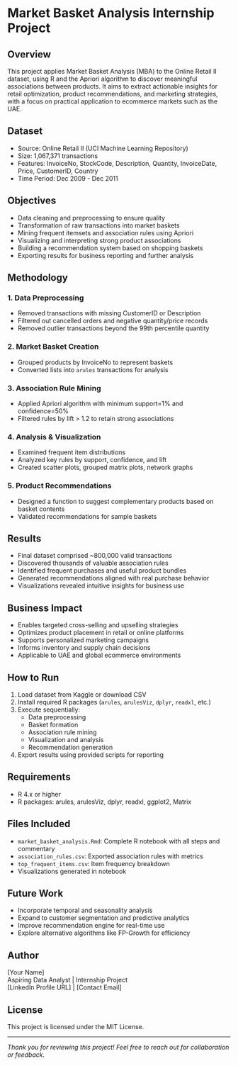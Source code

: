 # Market Basket Analysis Internship Project

## Overview
This project applies Market Basket Analysis (MBA) to the Online Retail II dataset, using R and the Apriori algorithm to discover meaningful associations between products. It aims to extract actionable insights for retail optimization, product recommendations, and marketing strategies, with a focus on practical application to ecommerce markets such as the UAE.

## Dataset
- Source: Online Retail II (UCI Machine Learning Repository)  
- Size: 1,067,371 transactions  
- Features: InvoiceNo, StockCode, Description, Quantity, InvoiceDate, Price, CustomerID, Country  
- Time Period: Dec 2009 - Dec 2011

## Objectives
- Data cleaning and preprocessing to ensure quality  
- Transformation of raw transactions into market baskets  
- Mining frequent itemsets and association rules using Apriori  
- Visualizing and interpreting strong product associations  
- Building a recommendation system based on shopping baskets  
- Exporting results for business reporting and further analysis

## Methodology

### 1. Data Preprocessing
- Removed transactions with missing CustomerID or Description  
- Filtered out cancelled orders and negative quantity/price records  
- Removed outlier transactions beyond the 99th percentile quantity

### 2. Market Basket Creation
- Grouped products by InvoiceNo to represent baskets  
- Converted lists into `arules` transactions for analysis

### 3. Association Rule Mining
- Applied Apriori algorithm with minimum support=1% and confidence=50%  
- Filtered rules by lift > 1.2 to retain strong associations

### 4. Analysis & Visualization
- Examined frequent item distributions  
- Analyzed key rules by support, confidence, and lift  
- Created scatter plots, grouped matrix plots, network graphs  

### 5. Product Recommendations
- Designed a function to suggest complementary products based on basket contents  
- Validated recommendations for sample baskets

## Results
- Final dataset comprised ~800,000 valid transactions  
- Discovered thousands of valuable association rules  
- Identified frequent purchases and useful product bundles  
- Generated recommendations aligned with real purchase behavior  
- Visualizations revealed intuitive insights for business use

## Business Impact
- Enables targeted cross-selling and upselling strategies  
- Optimizes product placement in retail or online platforms  
- Supports personalized marketing campaigns  
- Informs inventory and supply chain decisions  
- Applicable to UAE and global ecommerce environments

## How to Run
1. Load dataset from Kaggle or download CSV  
2. Install required R packages (`arules`, `arulesViz`, `dplyr`, `readxl`, etc.)  
3. Execute sequentially:
   - Data preprocessing  
   - Basket formation  
   - Association rule mining  
   - Visualization and analysis  
   - Recommendation generation  
4. Export results using provided scripts for reporting

## Requirements
- R 4.x or higher  
- R packages: arules, arulesViz, dplyr, readxl, ggplot2, Matrix  

## Files Included
- `market_basket_analysis.Rmd`: Complete R notebook with all steps and commentary  
- `association_rules.csv`: Exported association rules with metrics  
- `top_frequent_items.csv`: Item frequency breakdown  
- Visualizations generated in notebook  

## Future Work
- Incorporate temporal and seasonality analysis  
- Expand to customer segmentation and predictive analytics  
- Improve recommendation engine for real-time use  
- Explore alternative algorithms like FP-Growth for efficiency

## Author
[Your Name]  
Aspiring Data Analyst | Internship Project  
[LinkedIn Profile URL] | [Contact Email]

## License
This project is licensed under the MIT License.

---

*Thank you for reviewing this project! Feel free to reach out for collaboration or feedback.*
